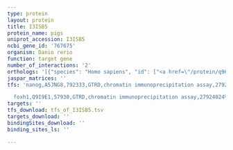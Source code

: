 ```yaml
---
type: protein
layout: protein
title: I3ISB5
protein_name: pigs
uniprot_accession: I3ISB5
ncbi_gene_id: '767675'
organism: Danio rerio
function: target gene
number_of_interactions: '2'
orthologs: '[{"species": "Homo sapiens", "id": ["<a href=\"/protein/q96s52\">Q96S52</a>"]}, {"species": "Mus musculus", "id": ["<a href=\"/protein/q6pd26\">Q6PD26</a>"]}, {"species": "Rattus norvegicus", "id": ["<a href=\"/protein/q5xi31\">Q5XI31</a>"]}, {"species": "Drosophila melanogaster", "id": ["<a href=\"/protein/q9vc10\">Q9VC10</a>"]}, {"species": "Caenorhabditis elegans", "id": ["Q22496"]}, {"species": "Saccharomyces cerevisiae", "id": ["<a href=\"/protein/q04080\">Q04080</a>"]}]'
jaspar_matrices: ''
tfs: 'nanog,A5JNG8,792333,GTRD,chromatin immunoprecipitation assay,27924024%5Buid%5D,No

  foxh1,Q9I9E1,57930,GTRD,chromatin immunoprecipitation assay,27924024%5Buid%5D,No'
targets: ''
tfs_download: tfs_of_I3ISB5.tsv
targets_download: ''
bindingSites_download: ''
binding_sites_ls: ''

---
```

